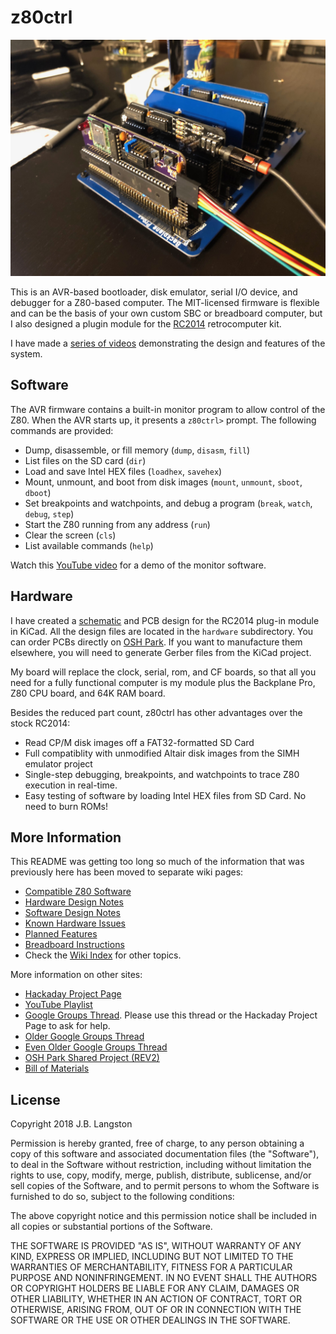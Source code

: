 # z80ctrl

![z80ctrl photo](board.jpg)

This is an AVR-based bootloader, disk emulator, serial I/O device, and debugger for a Z80-based computer.  The MIT-licensed firmware is flexible and can be the basis of your own custom SBC or breadboard computer, but I also designed a plugin module for the [RC2014](https://rc2014.co.uk/) retrocomputer kit. 
 
 I have made a [series of videos](https://www.youtube.com/watch?v=M8EIAxMpA-o&list=PLwP_dSEH4Oi_jAljWQ1H-TBiBL34LqYYm) demonstrating the design and features of the system.

## Software

The AVR firmware contains a built-in monitor program to allow control of the Z80.  When the AVR starts up, it presents a `z80ctrl>` prompt. The following commands are provided:

- Dump, disassemble, or fill memory (`dump`, `disasm`, `fill`)
- List files on the SD card (`dir`)
- Load and save Intel HEX files (`loadhex`, `savehex`)
- Mount, unmount, and boot from disk images (`mount`, `unmount`, `sboot`, `dboot`)
- Set breakpoints and watchpoints, and debug a program (`break`, `watch`, `debug`, `step`)
- Start the Z80 running from any address (`run`)
- Clear the screen (`cls`)
- List available commands (`help`)

Watch this [YouTube video](https://www.youtube.com/watch?v=5hJ0k5ZuQRE) for a demo of the monitor software.

## Hardware

I have created a [schematic](hardware/z80ctrl.pdf) and PCB design for the RC2014 plug-in module in KiCad. All the design files are located in the `hardware` subdirectory. You can order PCBs directly on [OSH Park](https://oshpark.com/shared_projects/Bn3c0pEt). If you want to manufacture them elsewhere, you will need to generate Gerber files from the KiCad project.

My board will replace the clock, serial, rom, and CF boards, so that all you need for a fully functional computer is my module plus the Backplane Pro, Z80 CPU board, and 64K RAM board.

Besides the reduced part count, z80ctrl has other advantages over the stock RC2014:
- Read CP/M disk images off a FAT32-formatted SD Card 
- Full compatiblity with unmodified Altair disk images from the SIMH emulator project 
- Single-step debugging, breakpoints, and watchpoints to trace Z80 execution in real-time. 
- Easy testing of software by loading Intel HEX files from SD Card. No need to burn ROMs!

## More Information

This README was getting too long so much of the information that was previously here has been moved to separate wiki pages:

- [Compatible Z80 Software](https://github.com/jblang/z80ctrl/wiki/Compatible-Z80-Software)
- [Hardware Design Notes](https://github.com/jblang/z80ctrl/wiki/Hardware-Design-Notes)
- [Software Design Notes](https://github.com/jblang/z80ctrl/wiki/Software-Design-Notes)
- [Known Hardware Issues](https://github.com/jblang/z80ctrl/wiki/Known-Hardware-Issues)
- [Planned Features](https://github.com/jblang/z80ctrl/wiki/Planned-Features)
- [Breadboard Instructions](https://github.com/jblang/z80ctrl/wiki/Breadboard-Configuration)
- Check the [Wiki Index](https://github.com/jblang/z80ctrl/wiki) for other topics.

More information on other sites:

- [Hackaday Project Page](https://hackaday.io/project/158338-z80ctrl)
- [YouTube Playlist](https://www.youtube.com/watch?v=M8EIAxMpA-o&list=PLwP_dSEH4Oi_jAljWQ1H-TBiBL34LqYYm)
- [Google Groups Thread](https://groups.google.com/forum/#!topic/rc2014-z80/yc8g_ugiseo). Please use this thread or the Hackaday Project Page to ask for help.
- [Older Google Groups Thread](https://groups.google.com/forum/#!searchin/rc2014-z80/z80ctrl%7Csort:date/rc2014-z80/wi8MCKlJdlo/xWQDF-IaAgAJ)
- [Even Older Google Groups Thread](https://groups.google.com/forum/#!searchin/rc2014-z80/z80ctrl%7Csort:date/rc2014-z80/EukbCJAxxIY/uYzqrVTcAgAJ)
- [OSH Park Shared Project (REV2)](https://oshpark.com/shared_projects/Bn3c0pEt)
- [Bill of Materials](https://docs.google.com/viewer?a=v&pid=forums&srcid=MDg4ODQwMTE2ODM0ODg2OTc5MTYBMDYxMjQ0OTAwNDMxMzE1MTEyNTYBd3dvUkxweVlBd0FKATAuMQEBdjI&authuser=0)

## License

Copyright 2018 J.B. Langston

Permission is hereby granted, free of charge, to any person obtaining a copy of this software and associated documentation files (the "Software"), to deal in the Software without restriction, including without limitation the rights to use, copy, modify, merge, publish, distribute, sublicense, and/or sell copies of the Software, and to permit persons to whom the Software is furnished to do so, subject to the following conditions:

The above copyright notice and this permission notice shall be included in all copies or substantial portions of the Software.

THE SOFTWARE IS PROVIDED "AS IS", WITHOUT WARRANTY OF ANY KIND, EXPRESS OR IMPLIED, INCLUDING BUT NOT LIMITED TO THE WARRANTIES OF MERCHANTABILITY, FITNESS FOR A PARTICULAR PURPOSE AND NONINFRINGEMENT. IN NO EVENT SHALL THE AUTHORS OR COPYRIGHT HOLDERS BE LIABLE FOR ANY CLAIM, DAMAGES OR OTHER LIABILITY, WHETHER IN AN ACTION OF CONTRACT, TORT OR OTHERWISE, ARISING FROM, OUT OF OR IN CONNECTION WITH THE SOFTWARE OR THE USE OR OTHER DEALINGS IN THE SOFTWARE.
